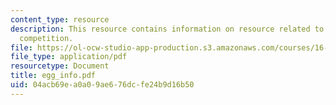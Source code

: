 ```yaml
---
content_type: resource
description: This resource contains information on resource related to the aerial
  competition.
file: https://ol-ocw-studio-app-production.s3.amazonaws.com/courses/16-01-unified-engineering-i-ii-iii-iv-fall-2005-spring-2006/04acb69ea0a09ae676dcfe24b9d16b50_egg_info.pdf
file_type: application/pdf
resourcetype: Document
title: egg_info.pdf
uid: 04acb69e-a0a0-9ae6-76dc-fe24b9d16b50
---
```

